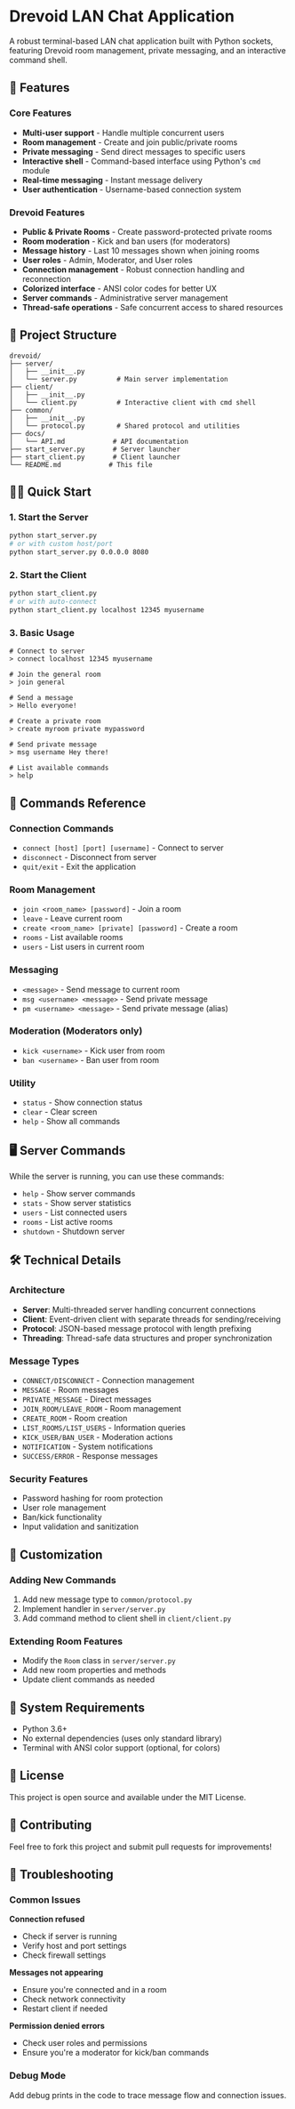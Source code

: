 # Drevoid LAN Chat Application

A robust terminal-based LAN chat application built with Python sockets, featuring Drevoid room management, private messaging, and an interactive command shell.

## 🚀 Features

### Core Features
- **Multi-user support** - Handle multiple concurrent users
- **Room management** - Create and join public/private rooms
- **Private messaging** - Send direct messages to specific users
- **Interactive shell** - Command-based interface using Python's `cmd` module
- **Real-time messaging** - Instant message delivery
- **User authentication** - Username-based connection system

### Drevoid Features
- **Public & Private Rooms** - Create password-protected private rooms
- **Room moderation** - Kick and ban users (for moderators)
- **Message history** - Last 10 messages shown when joining rooms
- **User roles** - Admin, Moderator, and User roles
- **Connection management** - Robust connection handling and reconnection
- **Colorized interface** - ANSI color codes for better UX
- **Server commands** - Administrative server management
- **Thread-safe operations** - Safe concurrent access to shared resources

## 📁 Project Structure

```
drevoid/
├── server/
│   ├── __init__.py
│   └── server.py          # Main server implementation
├── client/
│   ├── __init__.py
│   └── client.py          # Interactive client with cmd shell
├── common/
│   ├── __init__.py
│   └── protocol.py        # Shared protocol and utilities
├── docs/
│   └── API.md            # API documentation
├── start_server.py       # Server launcher
├── start_client.py       # Client launcher
└── README.md            # This file
```

## 🏃‍♂️ Quick Start

### 1. Start the Server
```bash
python start_server.py
# or with custom host/port
python start_server.py 0.0.0.0 8080
```

### 2. Start the Client
```bash
python start_client.py
# or with auto-connect
python start_client.py localhost 12345 myusername
```

### 3. Basic Usage
```
# Connect to server
> connect localhost 12345 myusername

# Join the general room
> join general

# Send a message
> Hello everyone!

# Create a private room
> create myroom private mypassword

# Send private message
> msg username Hey there!

# List available commands
> help
```

## 🎯 Commands Reference

### Connection Commands
- `connect [host] [port] [username]` - Connect to server
- `disconnect` - Disconnect from server
- `quit/exit` - Exit the application

### Room Management
- `join <room_name> [password]` - Join a room
- `leave` - Leave current room
- `create <room_name> [private] [password]` - Create a room
- `rooms` - List available rooms
- `users` - List users in current room

### Messaging
- `<message>` - Send message to current room
- `msg <username> <message>` - Send private message
- `pm <username> <message>` - Send private message (alias)

### Moderation (Moderators only)
- `kick <username>` - Kick user from room
- `ban <username>` - Ban user from room

### Utility
- `status` - Show connection status
- `clear` - Clear screen
- `help` - Show all commands

## 🖥️ Server Commands

While the server is running, you can use these commands:

- `help` - Show server commands
- `stats` - Show server statistics
- `users` - List connected users
- `rooms` - List active rooms
- `shutdown` - Shutdown server

## 🛠️ Technical Details

### Architecture
- **Server**: Multi-threaded server handling concurrent connections
- **Client**: Event-driven client with separate threads for sending/receiving
- **Protocol**: JSON-based message protocol with length prefixing
- **Threading**: Thread-safe data structures and proper synchronization

### Message Types
- `CONNECT/DISCONNECT` - Connection management
- `MESSAGE` - Room messages
- `PRIVATE_MESSAGE` - Direct messages
- `JOIN_ROOM/LEAVE_ROOM` - Room management
- `CREATE_ROOM` - Room creation
- `LIST_ROOMS/LIST_USERS` - Information queries
- `KICK_USER/BAN_USER` - Moderation actions
- `NOTIFICATION` - System notifications
- `SUCCESS/ERROR` - Response messages

### Security Features
- Password hashing for room protection
- User role management
- Ban/kick functionality
- Input validation and sanitization

## 🎨 Customization

### Adding New Commands
1. Add new message type to `common/protocol.py`
2. Implement handler in `server/server.py`
3. Add command method to client shell in `client/client.py`

### Extending Room Features
- Modify the `Room` class in `server/server.py`
- Add new room properties and methods
- Update client commands as needed

## 🚧 System Requirements

- Python 3.6+
- No external dependencies (uses only standard library)
- Terminal with ANSI color support (optional, for colors)

## 📝 License

This project is open source and available under the MIT License.

## 🤝 Contributing

Feel free to fork this project and submit pull requests for improvements!

## 🐛 Troubleshooting

### Common Issues

**Connection refused**
- Check if server is running
- Verify host and port settings
- Check firewall settings

**Messages not appearing**
- Ensure you're connected and in a room
- Check network connectivity
- Restart client if needed

**Permission denied errors**
- Check user roles and permissions
- Ensure you're a moderator for kick/ban commands

### Debug Mode
Add debug prints in the code to trace message flow and connection issues.
